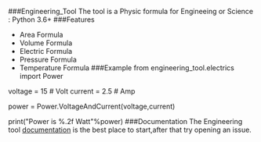 ###Engineering_Tool
The tool is a Physic formula for Engineeing or Science : Python 3.6+
###Features
- Area Formula
- Volume Formula
- Electric Formula
- Pressure Formula
- Temperature Formula
###Example
from engineering_tool.electrics import Power

voltage = 15  # Volt
current = 2.5 # Amp

power = Power.VoltageAndCurrent(voltage,current)

print("Power is %.2f Watt"%power)
###Documentation
The Engineering tool [documentation](https://github.com/pinyoothotaboot/engineering_tool/tree/master/docs) is the best place to start,after that try opening an issue.
